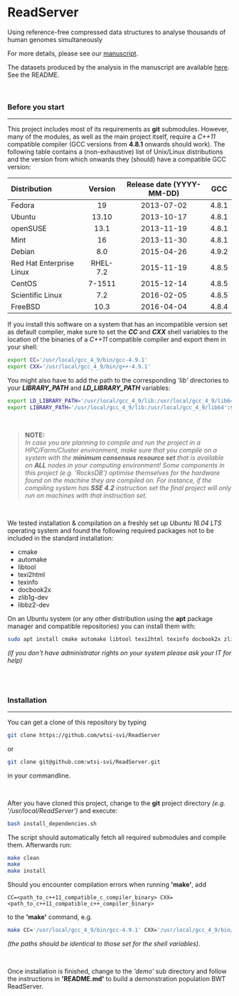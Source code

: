# ReadServer
Using reference-free compressed data structures to analyse thousands of human genomes simultaneously<br>

For more details, please see our [manuscript](http://biorxiv.org/content/early/2016/06/22/060186 "http://biorxiv.org/content/early/2016/06/22/060186").

The datasets produced by the analysis in the manuscript are available [here](ftp://ftp-mouse.sanger.ac.uk/other/tk2/1607-popBWT-material/). See the README.

<br>

### Before you start
---

This project includes most of its requirements as **git** submodules. However, many of the modules, as well as the main project itself, require a _C++11_ compatible compiler (GCC versions from **4.8.1** onwards should work). The following table contains a (non-exhaustive) list of Unix/Linux distributions and the version from which onwards they (should) have a compatible GCC version:

| Distribution             | Version  | Release date (YYYY-MM-DD) | GCC   |
|:-------------------------|:--------:|:-------------------------:|:-----:|
| Fedora                   | 19       | 2013-07-02                | 4.8.1 |
| Ubuntu                   | 13.10    | 2013-10-17                | 4.8.1 |
| openSUSE                 | 13.1     | 2013-11-19                | 4.8.1 |
| Mint                     | 16       | 2013-11-30                | 4.8.1 |
| Debian                   | 8.0      | 2015-04-26                | 4.9.2 |
| Red Hat Enterprise Linux | RHEL-7.2 | 2015-11-19                | 4.8.5 |
| CentOS                   | 7-1511   | 2015-12-14                | 4.8.5 |
| Scientific Linux         | 7.2      | 2016-02-05                | 4.8.5 |
| FreeBSD                  | 10.3     | 2016-04-04                | 4.8.4 |

If you install this software on a system that has an incompatible version set as default compiler, make sure to set the **_CC_** and **_CXX_** shell variables to the location of the binaries of a _C++11_ compatible compiler and export them in your shell:

```sh
export CC='/usr/local/gcc_4_9/bin/gcc-4.9.1'
export CXX='/usr/local/gcc_4_9/bin/g++-4.9.1'
```

You might also have to add the path to the corresponding _'lib'_ directories to your **_LIBRARY_PATH_** and **_LD_LIBRARY_PATH_** variables:

```sh
export LD_LIBRARY_PATH='/usr/local/gcc_4_9/lib:/usr/local/gcc_4_9/lib64':$LD_LIBRARY_PATH
export LIBRARY_PATH='/usr/local/gcc_4_9/lib:/usr/local/gcc_4_9/lib64':$LIBRARY_PATH
```

<br>

> **NOTE:**
> <br>
> _In case you are planning to compile and run the project in a HPC/Farm/Cluster environment, make sure that you compile on a system with the **minimum consensus resource set** that is available on **ALL** nodes in your computing environment! Some components in this project (e.g. 'RocksDB') optimise themselves for the hardware found on the machine they are compiled on. For instance, if the compiling system has **SSE 4.2** instruction set the final project will only run on machines with that instruction set._

<br>

We tested installation & compilation on a freshly set up _Ubuntu 16.04 LTS_ operating system and found the following required packages not to be included in the standard installation:

* cmake
* automake
* libtool
* texi2html
* texinfo
* docbook2x
* zlib1g-dev
* libbz2-dev

On an Ubuntu system (or any other distribution using the **apt** package manager and compatible repositories) you can install them with:

```sh
sudo apt install cmake automake libtool texi2html texinfo docbook2x zlib1g-dev libbz2-dev
```

_(if you don't have administrator rights on your system please ask your IT for help)_

<br><br>

### Installation
---

You can get a clone of this repository by typing
```sh
git clone https://github.com/wtsi-svi/ReadServer
```
or
```sh
git clone git@github.com:wtsi-svi/ReadServer.git
```
in your commandline.

<br>

After you have cloned this project, change to the **git** project directory _(e.g. '/usr/local/ReadServer')_ and execute:

```sh
bash install_dependencies.sh
```

The script should automatically fetch all required submodules and compile them. Afterwards run:

```sh
make clean
make
make install
```

Should you encounter compilation errors when running **'make'**, add

    CC=<path_to_c++11_compatible_c_compiler_binary> CXX=<path_to_c++11_compatible_c++_compiler_binary>

to the **'make'** command, e.g.

```sh
make CC='/usr/local/gcc_4_9/bin/gcc-4.9.1' CXX='/usr/local/gcc_4_9/bin/g++-4.9.1'
```

 _(the paths should be identical to those set for the shell variables)_. 

<br>

Once installation is finished, change to the _'demo'_ sub directory and follow the instructions in **'README.md'** to build a demonstration population BWT ReadServer.
